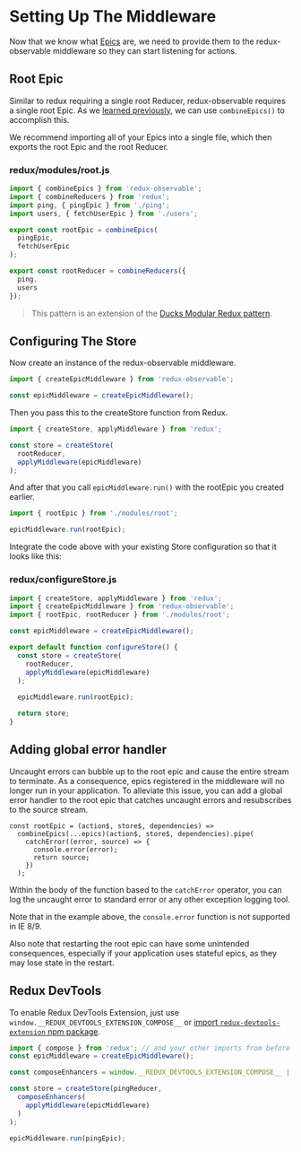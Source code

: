 # Setting Up The Middleware

Now that we know what [Epics](Epics.md) are, we need to provide them to the redux-observable middleware so they can start listening for actions.

## Root Epic

Similar to redux requiring a single root Reducer, redux-observable requires a single root Epic. As we [learned previously](Epics.md), we can use `combineEpics()` to accomplish this.

We recommend importing all of your Epics into a single file, which then exports the root Epic and the root Reducer.

### redux/modules/root.js

```js
import { combineEpics } from 'redux-observable';
import { combineReducers } from 'redux';
import ping, { pingEpic } from './ping';
import users, { fetchUserEpic } from './users';

export const rootEpic = combineEpics(
  pingEpic,
  fetchUserEpic
);

export const rootReducer = combineReducers({
  ping,
  users
});
```

> This pattern is an extension of the [Ducks Modular Redux pattern](https://github.com/erikras/ducks-modular-redux).

## Configuring The Store

Now create an instance of the redux-observable middleware.

```js
import { createEpicMiddleware } from 'redux-observable';

const epicMiddleware = createEpicMiddleware();
```

Then you pass this to the createStore function from Redux.

```js
import { createStore, applyMiddleware } from 'redux';

const store = createStore(
  rootReducer,
  applyMiddleware(epicMiddleware)
);
```

And after that you call `epicMiddleware.run()` with the rootEpic you created earlier.

```js
import { rootEpic } from './modules/root';

epicMiddleware.run(rootEpic);
```

Integrate the code above with your existing Store configuration so that it looks like this:

### redux/configureStore.js

```js
import { createStore, applyMiddleware } from 'redux';
import { createEpicMiddleware } from 'redux-observable';
import { rootEpic, rootReducer } from './modules/root';

const epicMiddleware = createEpicMiddleware();

export default function configureStore() {
  const store = createStore(
    rootReducer,
    applyMiddleware(epicMiddleware)
  );
  
  epicMiddleware.run(rootEpic);

  return store;
}
```

## Adding global error handler

Uncaught errors can bubble up to the root epic and cause the entire stream to terminate. As a consequence, epics registered in the middleware will no longer run in your application. To alleviate this issue, you can add a global error handler to the root epic that catches uncaught errors and resubscribes to the source stream.

```
const rootEpic = (action$, store$, dependencies) =>
  combineEpics(...epics)(action$, store$, dependencies).pipe(
    catchError((error, source) => {
      console.error(error);
      return source;
    })
  );
```

Within the body of the function based to the `catchError` operator, you can log the uncaught error to standard error or any other exception logging tool.

Note that in the example above, the `console.error` function is not supported in IE 8/9.

Also note that restarting the root epic can have some unintended consequences, especially if your application uses stateful epics, as they may lose state in the restart.

## Redux DevTools

To enable Redux DevTools Extension, just use `window.__REDUX_DEVTOOLS_EXTENSION_COMPOSE__` or [import `redux-devtools-extension` npm package](https://github.com/zalmoxisus/redux-devtools-extension#13-use-redux-devtools-extension-package-from-npm).

```js
import { compose } from 'redux'; // and your other imports from before
const epicMiddleware = createEpicMiddleware();

const composeEnhancers = window.__REDUX_DEVTOOLS_EXTENSION_COMPOSE__ || compose;

const store = createStore(pingReducer,
  composeEnhancers(
    applyMiddleware(epicMiddleware)
  )
);

epicMiddleware.run(pingEpic);
```
